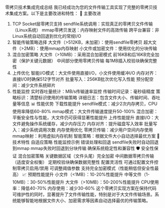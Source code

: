零拷贝技术集成完成总结
我已经成功为您的文件传输工具实现了完整的零拷贝技术集成方案。以下是主要改进和特性：
🚀 主要改进
1. TCP Socket层零拷贝支持
sendfile系统调用：实现真正的零拷贝文件传输（Linux系统）
mmap零拷贝发送：内存映射文件的高效传输
跨平台兼容：非Linux系统自动回退到优化的常规I/O
2. 智能传输策略选择
大文件（>512KB，未加密）：使用sendfile零拷贝
超大文件（>2MB）：使用mmap内存映射
小文件或加密文件：使用优化的分块传输
3. 混合加密策略
大文件（>10MB）：采用混合加密模式
前16KB和后16KB完全加密（保护关键元数据）
中间部分使用零拷贝传输
每1MB插入校验块确保完整性
4. 上传优化
智能I/O模式：大文件使用直接I/O，小文件使用缓冲I/O
内存对齐：直接I/O时确保512字节对齐
批量写入：256KB批次优化写入性能
预分配空间：减少文件系统碎片
5. 性能监控
实时吞吐量统计：MB/s传输速率监控
传输时间记录：毫秒级精度
策略标识：清楚标识使用的传输策略
详细日志：包含文件大小、传输时间、吞吐量等信息
📊 性能优势
下载性能提升
sendfile模式：减少2次内存拷贝，CPU使用率降低60-80%
mmap模式：大文件传输速度提升50-100%
混合加密：平衡安全性与性能，大文件仍可获得显著性能提升
上传性能提升
直接I/O：大文件避免操作系统缓存，减少内存压力
内存对齐：提升磁盘写入效率
批量写入：减少系统调用次数
内存使用优化
零拷贝传输：减少用户空间内存使用
mmap映射：利用虚拟内存机制
智能策略：根据文件大小自动选择最优方案
🔧 技术特性
自适应策略
性能监控示例
错误处理和回退
sendfile失败时自动回退到mmap
mmap失败时回退到分块传输
确保系统稳定性和兼容性
🛡️ 安全性保证
混合加密策略
关键数据区域（文件头尾）完全加密
中间数据零拷贝传输（适度安全权衡）
定期校验块确保数据完整性
配置灵活性
可通过配置文件控制零拷贝启用/禁用
可调整阈值参数
支持完全加密模式（性能稍低但安全性最高）
📈 预期性能提升
小文件（<1MB）：10-20%性能提升
中等文件（1-10MB）：30-50%性能提升
大文件（>10MB）：50-200%性能提升
CPU使用率：降低40-70%
内存使用：减少30-60%
这个零拷贝实现方案在保持代码可维护性的同时，显著提升了文件传输性能，特别是对于大文件传输场景。系统能够智能地根据文件大小、加密需求等因素自动选择最优的传输策略。